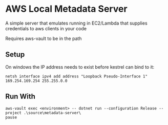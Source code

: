 # AWS Local Metadata Server
A simple server that emulates running in EC2/Lambda that supplies credentials to aws clients in your code

Requires aws-vault to be in the path

## Setup
On windows the IP address needs to exist before kestrel can bind to it:
```
netsh interface ipv4 add address "Loopback Pseudo-Interface 1" 169.254.169.254 255.255.0.0
```


## Run With 
```
aws-vault exec <environment> -- dotnet run --configuration Release --project .\source\metadata-server\
pause
```